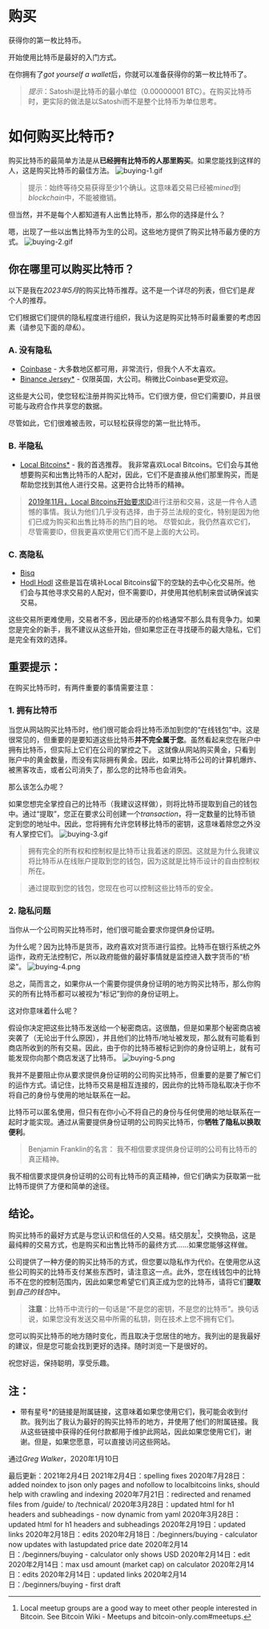 # 购买
获得你的第一枚比特币。

开始使用比特币是最好的入门方式。

在你拥有了*got yourself a wallet*后，你就可以准备获得你的第一枚比特币了。
>*提示*：Satoshi是比特币的最小单位（0.00000001 BTC）。在购买比特币时，更实际的做法是以Satoshi而不是整个比特币为单位思考。

# 如何购买比特币?
购买比特币的最简单方法是从**已经拥有比特币的人那里购买**。如果您能找到这样的人，这是购买比特币的最佳方法。
![buying-1.gif](img/buying-1.gif)

>提示：始终等待交易获得至少1个确认。这意味着交易已经被*mined*到*blockchain*中，不能被撤销。

但当然，并不是每个人都知道有人出售比特币，那么你的选择是什么？

嗯，出现了一些以出售比特币为生的公司。这些地方提供了购买比特币最方便的方式。
![buying-2.gif](img/buying-2.gif)

## 你在哪里可以购买比特币？
以下是我在*2023年5月*的购买比特币推荐。这不是一个详尽的列表，但它们是*我*个人的推荐。

它们根据它们提供的隐私程度进行组织，我认为这是购买比特币时最重要的考虑因素（请参见下面的*隐私*）。

### A. 没有隐私

* [Coinbase](https://learnmeabitcoin.com/visit/coinbase) - 大多数地区都可用，非常流行，但我个人不太喜欢。
* [Binance Jersey*](https://learnmeabitcoin.com/visit/binancejersey)  - 仅限英国，大公司。稍微比Coinbase更受欢迎。

这些是大公司，使您轻松注册并购买比特币。它们很方便，但它们需要ID，并且很可能与政府合作共享您的数据。

尽管如此，它们很难被击败，可以轻松获得您的第一批比特币。

### B. 半隐私
* [Local Bitcoins*](https://learnmeabitcoin.com/visit/localbitcoins)  - 我的首选推荐。
我非常喜欢Local Bitcoins。它们会与其他想要购买和出售比特币的人配对，因此，它们不是直接从他们那里购买，而是帮助您找到其他人进行交易。这更符合比特币的精神。

>[2019年11月，Local Bitcoins开始要求ID](https://localbitcoins.net/blog/aml-features-update/)进行注册和交易，这是一件令人遗憾的事情。我认为他们几乎没有选择，由于芬兰法规的变化，特别是因为他们已成为购买和出售比特币的热门目的地。
尽管如此，我仍然喜欢它们，尽管需要ID，但我更喜欢使用它们而不是上面的大公司。

### C. 高隐私
* [Bisq](https://learnmeabitcoin.com/visit/bisq)
* [Hodl Hodl](https://learnmeabitcoin.com/visit/hodlhodl)
这些是旨在填补Local Bitcoins留下的空缺的去中心化交易所。他们会与其他寻求交易的人配对，但不需要ID，并使用其他机制来尝试确保诚实交易。

这些交易所更难使用，交易者不多，因此硬币的价格通常不那么具有竞争力。如果您是完全的新手，我不建议从这些开始，但如果您正在寻找硬币的最大隐私，它们是完全有效的选择。


## 重要提示：
在购买比特币时，有两件重要的事情需要注意：

### 1. 拥有比特币
当您从网站购买比特币时，他们很可能会将比特币添加到您的“在线钱包”中。这是很常见的，但重要的是要知道这些比特币**并不完全属于您**。虽然看起来您在账户中拥有比特币，但实际上它们在公司的掌控之下。
这就像从网站购买黄金，只看到账户中的黄金数量，而没有实际拥有黄金。因此，如果比特币公司的计算机爆炸、被黑客攻击，或者公司消失了，那么您的比特币也会消失。

那么该怎么办呢？

如果您想完全掌控自己的比特币（我建议这样做），则将比特币提取到自己的钱包中。通过“提取”，您正在要求公司创建一个*transaction*，将一定数量的比特币锁定到您的地址中。因此，您将拥有允许您转移比特币的密钥，这意味着除您之外没有人掌控它们。
![buying-3.gif](img/buying-3.gif)

>拥有完全的所有权和控制权是比特币让我着迷的原因。这就是为什么我建议将比特币从在线账户提取到您的钱包，因为这就是比特币设计的自由控制权所在。

>通过提取到您的钱包，您现在也可以控制这些比特币的安全。

### 2. 隐私问题

当你从一个公司购买比特币时，他们很可能会要求你提供身份证明。

为什么呢？因为比特币是货币，政府喜欢对货币进行监控。比特币在银行系统之外运作，政府无法控制它，所以政府能做的最好事情就是监控进入数字货币的“桥梁”。
![buying-4.png](img/buying-4.png)

总之，简而言之，如果你从一个需要你提供身份证明的地方购买比特币，那么你购买的所有比特币都可以被视为“标记”到你的身份证明上。

这对你意味着什么呢？

假设你决定把这些比特币发送给一个秘密商店。这很酷，但是如果那个秘密商店被突袭了（无论出于什么原因），并且他们的比特币/地址被发现，那么就有可能看到商店所收到的所有交易。因此，由于你的比特币被标记到你的身份证明上，就有可能发现你向那个商店发送了比特币。
![buying-5.png](img/buying-5.png)

我并不是要阻止你从要求提供身份证明的公司购买比特币，但重要的是要了解它们的运作方式。请记住，比特币交易是相互连接的，因此你的比特币隐私取决于你不将自己的身份与使用的地址联系在一起。

比特币可以匿名使用，但只有在你小心不将自己的身份与任何使用的地址联系在一起时才能实现。通过从需要提供身份证明的公司购买比特币，你**牺牲了隐私以换取便利**。

>Benjamin Franklin的名言：
我不相信要求提供身份证明的公司有比特币的真正精神。

我不相信要求提供身份证明的公司有比特币的真正精神，但它们确实为获取第一批比特币提供了方便和简单的途径。

## 结论。
购买比特币的最好方式是与您认识和信任的人交易。结交朋友[^1]，交换物品，这是最纯粹的交易方式，也是购买和出售比特币的最终方式……如果您能够这样做。

公司提供了一种方便的购买比特币的方式，但您要以隐私作为代价。在使用您从这些公司购买的比特币支付某些东西时，请注意这一点。此外，您在线钱包中的比特币不在您的控制范围内，因此如果您希望它们真正成为您的比特币，请将它们**提取**到*自己的钱包*中。

>**注意**：比特币中流行的一句话是“不是您的密钥，不是您的比特币”。换句话说，如果您没有发送交易中所需的私钥，则在技术上您不拥有它们。

您可以购买比特币的地方随时变化，而且取决于您居住的地方。我列出的是我最好的建议，但是您可能会找到更好的选择。随时浏览一下是很好的。

祝您好运，保持聪明，享受乐趣。

## 注：
* 带有星号*的链接是附属链接，这意味着如果您使用它们，我可能会收到付款。我列出了我认为最好的购买比特币的地方，并使用了他们的附属链接。我从这些链接中获得的任何付款都用于维护此网站，因此如果您使用它们，谢谢。但是，如果您愿意，可以直接访问这些网站。


[^1]:Local meetup groups are a good way to meet other people interested in Bitcoin. See Bitcoin Wiki - Meetups and bitcoin-only.com#meetups.

通过*Greg Walker*，2020年1月10日

最后更新：2021年2月4日
2021年2月4日：spelling fixes
2020年7月28日：added noindex to json only pages and nofollow to localbitcoins links, should help with crawling and indexing
2020年7月21日：redirected and renamed files from /guide/ to /technical/
2020年3月28日：updated html for h1 headers and subheadings - now dynamic from yaml
2020年3月28日：updated html for h1 headers and subheadings
2020年2月19日：updated links
2020年2月18日：edits
2020年2月18日：/beginners/buying - calculator now updates with lastupdated price date
2020年2月14日：/beginners/buying - calculator only shows USD
2020年2月14日：edit
2020年2月14日：max usd amount (market cap) on calculator
2020年2月14日：edits
2020年2月14日：updated links
2020年2月14日：/beginners/buying - first draft